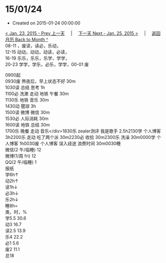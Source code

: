 # 15/01/24

* Created on 2015-01-24 00:00:00

[&lt; Jan. 23, 2015 - Prev 上一天](d23.md)     \|     [下一天 Next - Jan. 25, 2015 &gt;](d25.md)     \|     [返回月历 Back to Month ^](index.md)   
08-11 ，废读，读必，乐动，  
12-15 动动，动动，动读，必读，  
16-19 乐乐，乐乐，乐学，学学，  
20-23 学学，学乐，必乐，学学，00-01 废  
  
0900起  
0930废 熬夜后，早上状态不好 30m  
1030读 总结 思考 1h  
1100必 洗漱 走动 地铁 午餐 30m  
1130乐 地铁 音乐 30m  
1430动 毽球 3h  
1500读 微博 微信 30m  
1530必 人际消耗 30m  
1600读 地铁 总结 30m  
1700乐 晚餐 走动 音乐&lt;/div&gt;1830乐 zealer测评 我是歌手 2.5h2130学 个人博客 3h2200乐 走动 吃了两个派 30m2230必 收拾 30m2300乐 洗澡 30m0000学 个人博客 1h0030废 个人博客 误入歧途 浪费时间 30m0030睡  
微信\(2 午/临睡\) 12  
微博\(1/周 fri\) 12  
QQ\(2 午/临睡\) 1  
报纸  
学6h↑  
动2h↑  
读1h↓  
必3h↓  
乐2h↓  
睡8h=  
类，时，%  
学5.5 30.6  
动3 16.7  
读2.5 13.9  
乐4 22.2  
必1 5.6  
废2 11.1  
总18

